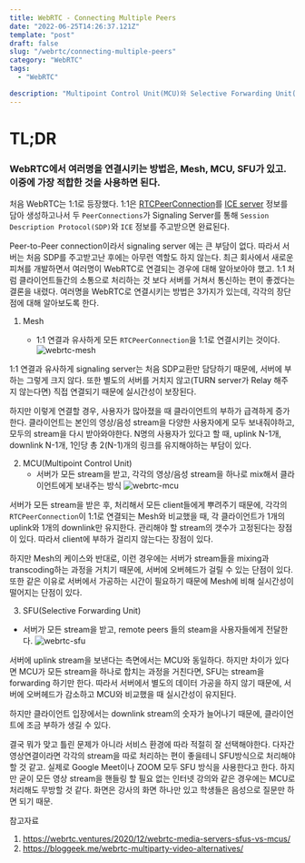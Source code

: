 ```yaml
---
title: WebRTC - Connecting Multiple Peers
date: "2022-06-25T14:26:37.121Z"
template: "post"
draft: false
slug: "/webrtc/connecting-multiple-peers"
category: "WebRTC"
tags:
  - "WebRTC"

description: "Multipoint Control Unit(MCU)와 Selective Forwarding Unit(SFU)에 대해 알아본다"
---
```


# TL;DR

### WebRTC에서 여러명을 연결시키는 방법은, Mesh, MCU, SFU가 있고. 이중에 가장 적합한 것을 사용하면 된다.

처음 WebRTC는 1:1로 등장했다. 1:1은 [RTCPeerConnection](https://developer.mozilla.org/en-US/docs/Web/API/RTCPeerConnection)를 [ICE server](https://developer.mozilla.org/en-US/docs/Web/API/RTCIceServer) 정보를 담아 생성하고나서 두 `PeerConnections`가 Signaling Server를 통해 `Session Description Protocol(SDP)`와 `ICE` 정보를 주고받으면 완료된다.

Peer-to-Peer connection이라서 signaling server 에는 큰 부담이 없다. 따라서 서버는 처음 SDP를 주고받고난 후에는 아무런 역할도 하지 않는다. 최근 회사에서 새로운 피쳐를 개발하면서 여러명이 WebRTC로 연결되는 경우에 대해 알아보아야 했고. 1:1 처럼 클라이언트들간의 소통으로 처리하는 것 보다 서버를 거쳐서 통신하는 편이 좋겠다는 결론을 내렸다. 여러명을 WebRTC로 연결시키는 방법은 3가지가 있는데, 각각의 장단점에 대해 알아보도록 한다.

1. Mesh

   - 1:1 연결과 유사하게 모든 `RTCPeerConnection`을 1:1로 연결시키는 것이다.
     ![webrtc-mesh](https://i.imgur.com/z9NOhzf.png)

1:1 연결과 유사하게 signaling server는 처음 SDP교환만 담당하기 때문에, 서버에 부하는 그렇게 크지 않다. 또한 별도의 서버를 거치지 않고(TURN server가 Relay 해주지 않는다면) 직접 연결되기 때문에 실시간성이 보장된다.

하지만 이렇게 연결할 경우, 사용자가 많아졌을 때 클라이언트의 부하가 급격하게 증가한다. 클라이언트는 본인의 영상/음성 stream을 다양한 사용자에게 모두 보내줘야하고, 모두의 stream을 다시 받아와야한다. N명의 사용자가 있다고 할 때, uplink N-1개, downlink N-1개, 1인당 총 2(N-1)개의 링크를 유지해야하는 부담이 있다.

2. MCU(Multipoint Control Unit)
   - 서버가 모든 stream을 받고, 각각의 영상/음성 stream을 하나로 mix해서 클라이언트에게 보내주는 방식
     ![webrtc-mcu](https://i.imgur.com/L4OaCg4.png)

서버가 모든 stream을 받은 후, 처리해서 모든 client들에게 뿌려주기 때문에, 각각의 `RTCPeerConnection`이 1:1로 연결되는 Mesh와 비교했을 때, 각 클라이언트가 1개의 uplink와 1개의 downlink만 유지한다. 관리해야 할 stream의 갯수가 고정된다는 장점이 있다. 따라서 client에 부하가 걸리지 않는다는 장점이 있다.

하지만 Mesh의 케이스와 반대로, 이런 경우에는 서버가 stream들을 mixing과 transcoding하는 과정을 거치기 때문에, 서버에 오버헤드가 걸릴 수 있는 단점이 있다. 또한 같은 이유로 서버에서 가공하는 시간이 필요하기 때문에 Mesh에 비해 실시간성이 떨어지는 단점이 있다.

3. SFU(Selective Forwarding Unit)

- 서버가 모든 stream을 받고, remote peers 들의 steam을 사용자들에게 전달한다.
  ![webrtc-sfu](https://i.imgur.com/EkQnjdD.png)

서버에 uplink stream을 보낸다는 측면에서는 MCU와 동일하다. 하지만 차이가 있다면 MCU가 모든 stream을 하나로 합치는 과정을 거친다면, SFU는 stream을 forwarding 하기만 한다. 따라서 서버에서 별도의 데이터 가공을 하지 않기 때문에, 서버에 오버헤드가 감소하고 MCU와 비교했을 때 실시간성이 유지된다.

하지만 클라이언트 입장에서는 downlink stream의 숫자가 늘어나기 때문에, 클라이언트에 조금 부하가 생길 수 있다.

결국 뭐가 맞고 틀린 문제가 아니라 서비스 환경에 따라 적절히 잘 선택해야한다. 다자간 영상연결이라면 각각의 stream을 따로 처리하는 편이 좋을테니 SFU방식으로 처리해야 할 것 같고. 실제로 Google Meet이나 ZOOM 모두 SFU 방식을 사용한다고 한다. 하지만 굳이 모든 영상 stream을 핸들링 할 필요 없는 인터넷 강의와 같은 경우에는 MCU로 처리해도 무방할 것 같다. 화면은 강사의 화면 하나만 있고 학생들은 음성으로 질문만 하면 되기 때문.

참고자료

1. https://webrtc.ventures/2020/12/webrtc-media-servers-sfus-vs-mcus/
2. https://bloggeek.me/webrtc-multiparty-video-alternatives/
